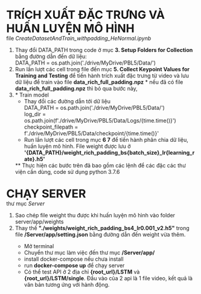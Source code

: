 <b style="font-size:30px">TRÍCH XUẤT ĐẶC TRƯNG VÀ HUẤN LUYỆN MÔ HÌNH</b>
</br>
file  <i>CreateDatasetAndTrain_withpadding_HeNormal.ipynb</i>

<ol>
    <li>
        Thay đổi DATA_PATH trong code ở mục <b>3. Setup Folders for Collection</b> bằng đường dẫn đến dữ liệu:
        <br>
        <span>DATA_PATH = os.path.join('./drive/MyDrive/PBL5/Data/')</span>
    </li>
    <li>
        Run lần lượt các cell trong file đến mục <b>
5. Collect Keypoint Values for Training and Testing</b>  để tiến hành trích xuất đặc trưng từ video và lưu dữ liệu để train vào file <b>data_rich_full_padding.npz</b>
* nếu đã có file <b>data_rich_full_padding.npz</b> thì bỏ qua bước này,
    </li>
    <li>
    * Train model
        <ul>
            <li>
                Thay đổi các đường dẫn tới dữ liệu
               <br>
                DATA_PATH = os.path.join('./drive/MyDrive/PBL5/Data/')
               <br>
                log_dir = os.path.join(f'./drive/MyDrive/PBL5/Data/Logs/{time.time()}')
               <br>
                checkpoint_filepath = f'./drive/MyDrive/PBL5/Data/checkpoint/{time.time()}'
            </li>
            <li>
            Run lần lượt các cell trong mục <b>6 7</b> để tiến hành phân chia dữ liệu, huấn luyện mô hình.
            File weight được lưu ở <b>'{DATA_PATH}/weight_rich_padding_bs{batch_size}_lr{learning_rate}.h5'</b>
            </li>
        </ul>
    </li>
    ** Thực hiện các bước trên đã bao gồm các lệnh để các đặc các thư viện cần dùng, code sử dụng python 3.7.6
</ol>


</br>
<b style="font-size:30px">CHẠY SERVER</b><br>
thư mục  <i>Server</i>
<ol>
    <li>
        Sao chép file weight thu được khi huấn luyện mô hình vào folder server/app/weights 
    </li>
    <li>
        Thay thế <b>"./weights/weight_rich_padding_bs4_lr0.001_v2.h5"</b> trong file <b>/Server/app/setting.json</b> bằng đường dẫn đến weight vừa thêm.
    </li>
    </li>
        <ul> 
            <li>Mở terminal </li>
            <li>Chuyển thư mục làm việc đến thư mục <b>/Server/app/</b>
            <li>install docker-compose nếu chưa install</li>
            <li>run  <b>docker-compose up</b> để chạy server
            </li>
            <li>Có thể test API ở 2 địa chỉ <b>{root_url}/LSTM</b> và <b>{root_url}/LSTM/single</b>. Đầu vào của 2 api là 1 file video, kết quả là văn bản tương ứng với hành động.
            </li>
        </ul>
    </li>
</ol>
